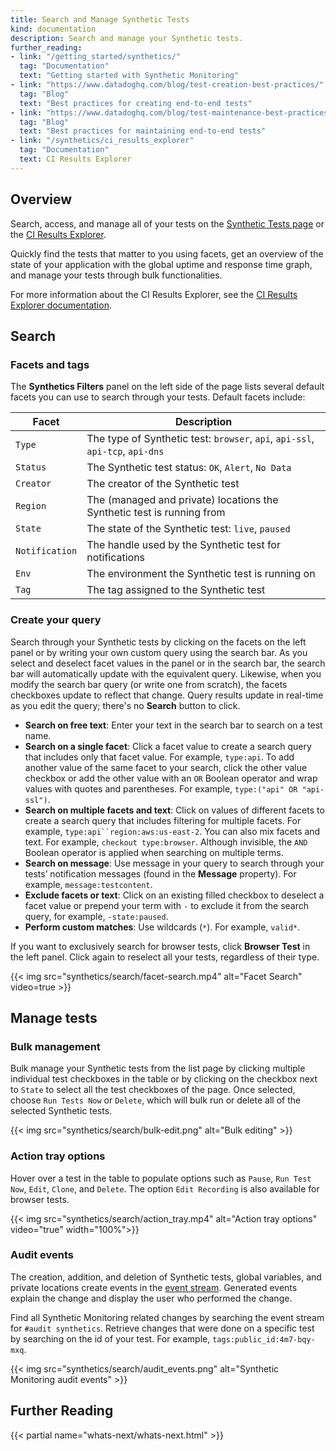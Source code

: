```yaml
---
title: Search and Manage Synthetic Tests
kind: documentation
description: Search and manage your Synthetic tests.
further_reading:
- link: "/getting_started/synthetics/"
  tag: "Documentation"
  text: "Getting started with Synthetic Monitoring"
- link: "https://www.datadoghq.com/blog/test-creation-best-practices/"
  tag: "Blog"
  text: "Best practices for creating end-to-end tests"
- link: "https://www.datadoghq.com/blog/test-maintenance-best-practices/"
  tag: "Blog"
  text: "Best practices for maintaining end-to-end tests"
- link: "/synthetics/ci_results_explorer"
  tag: "Documentation"
  text: CI Results Explorer
---
```


## Overview

Search, access, and manage all of your tests on the [Synthetic Tests page][1] or the [CI Results Explorer][2]. 

Quickly find the tests that matter to you using facets, get an overview of the state of your application with the global uptime and response time graph, and manage your tests through bulk functionalities.

For more information about the CI Results Explorer, see the [CI Results Explorer documentation][3].

## Search

### Facets and tags

The **Synthetics Filters** panel on the left side of the page lists several default facets you can use to search through your tests. Default facets include:

| Facet          | Description                                                                   |
|----------------|-------------------------------------------------------------------------------|
| `Type`         | The type of Synthetic test: `browser`, `api`, `api-ssl`, `api-tcp`, `api-dns` |
| `Status`       | The Synthetic test status: `OK`, `Alert`, `No Data`                           |
| `Creator`      | The creator of the Synthetic test                                             |
| `Region`       | The (managed and private) locations the Synthetic test is running from        |
| `State`        | The state of the Synthetic test: `live`, `paused`                             |
| `Notification` | The handle used by the Synthetic test for notifications                       |
| `Env`          | The environment the Synthetic test is running on                              |
| `Tag`          | The tag assigned to the Synthetic test                                        |

### Create your query

Search through your Synthetic tests by clicking on the facets on the left panel or by writing your own custom query using the search bar. As you select and deselect facet values in the panel or in the search bar, the search bar will automatically update with the equivalent query. Likewise, when you modify the search bar query (or write one from scratch), the facets checkboxes update to reflect that change. Query results update in real-time as you edit the query; there's no **Search** button to click.

* **Search on free text**: Enter your text in the search bar to search on a test name.
* **Search on a single facet**: Click a facet value to create a search query that includes only that facet value. For example, `type:api`. To add another value of the same facet to your search, click the other value checkbox or add the other value with an `OR` Boolean operator and wrap values with quotes and parentheses. For example, `type:("api" OR "api-ssl")`.
* **Search on multiple facets and text**: Click on values of different facets to create a search query that includes filtering for multiple facets. For example, `type:api``region:aws:us-east-2`. You can also mix facets and text. For example, `checkout type:browser`. Although invisible, the `AND` Boolean operator is applied when searching on multiple terms.
* **Search on message**: Use message in your query to search through your tests’ notification messages (found in the **Message** property). For example, `message:testcontent`.
* **Exclude facets or text**: Click on an existing filled checkbox to deselect a facet value or prepend your term with `-` to exclude it from the search query, for example, `-state:paused`.
* **Perform custom matches**: Use wildcards (`*`). For example, `valid*`.

If you want to exclusively search for browser tests, click **Browser Test** in the left panel. Click again to reselect all your tests, regardless of their type.

{{< img src="synthetics/search/facet-search.mp4" alt="Facet Search" video=true >}}

## Manage tests

### Bulk management

Bulk manage your Synthetic tests from the list page by clicking multiple individual test checkboxes in the table or by clicking on the checkbox next to `State` to select all the test checkboxes of the page.
Once selected, choose `Run Tests Now` or `Delete`, which will bulk run or delete all of the selected Synthetic tests.

{{< img src="synthetics/search/bulk-edit.png" alt="Bulk editing" >}}

### Action tray options

Hover over a test in the table to populate options such as `Pause`, `Run Test Now`, `Edit`, `Clone`, and `Delete`. The option `Edit Recording` is also available for browser tests.

{{< img src="synthetics/search/action_tray.mp4" alt="Action tray options" video="true" width="100%">}}

### Audit events

The creation, addition, and deletion of Synthetic tests, global variables, and private locations create events in the [event stream][4]. Generated events explain the change and display the user who performed the change.

Find all Synthetic Monitoring related changes by searching the event stream for `#audit synthetics`. Retrieve changes that were done on a specific test by searching on the id of your test. For example, `tags:public_id:4m7-bqy-mxq`.

{{< img src="synthetics/search/audit_events.png" alt="Synthetic Monitoring audit events" >}}

## Further Reading

{{< partial name="whats-next/whats-next.html" >}}

[1]: https://app.datadoghq.com/synthetics/list
[2]: https://app.datadoghq.com/synthetics/explorer/ci
[3]: /synthetics/ci_results_explorer
[4]: /events/
